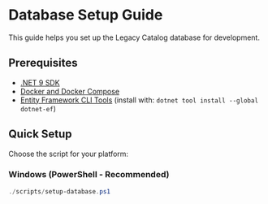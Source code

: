 # Database Setup Guide

This guide helps you set up the Legacy Catalog database for development.

## Prerequisites

- [.NET 9 SDK](https://dotnet.microsoft.com/download/dotnet/9.0)
- [Docker and Docker Compose](https://docs.docker.com/get-docker/)
- [Entity Framework CLI Tools](https://docs.microsoft.com/en-us/ef/core/cli/dotnet) (install with: `dotnet tool install --global dotnet-ef`)

## Quick Setup

Choose the script for your platform:

### Windows (PowerShell - Recommended)
```powershell
./scripts/setup-database.ps1
```
